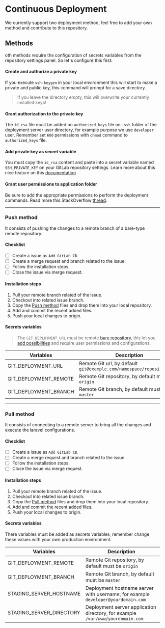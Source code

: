 # Continuous Deployment

We currently support two deployment method, feel free to add your own method and contribute to this repository.

## Methods

oth methods require the configuration of secrets variables from the repository settings panel. So let's configure this first:

#### Create and authorize a private key

If you execute `ssh-keygen` in your local environment this will start to make a private and public key, this command will prompt for a save directory. 

> If you leave the directory empty, this will overwrite your currently installed keys! 

#### Grant authorization to the private key

The `id_rsa` file must be added on `authorized_keys` file on `.ssh` folder of the deployment server user directory, for example purpose we use `developer` user. Remember set `600` permissions with `chmod` command to `authorized_keys` file. 

#### Add private key as secret variable

You must copy the `id_rsa` content and paste into a secret variable named `SSH_PRIVATE_KEY` on your GitLab repository settings. Learn more about this nice feature on this [documentation](https://docs.gitlab.com/ee/ci/variables/)

#### Grant user permissions to application folder

Be sure to add the appropriate permissions to perform the deployment commands. Read more this StackOverflow [thread](https://serverfault.com/questions/124800/how-to-setup-linux-permissions-for-the-www-folder).

<hr>

### Push method

It consists of pushing the changes to a remote branch of a bare-type remote repository.

#### Checklist

- [ ] Create a issue as `Add GitLab CD`.
- [ ] Create a merge request and branch related to the issue.
- [ ] Follow the installation steps.
- [ ] Close  the issue via merge request.

#### Installation steps

1.	Pull your remote branch related of the issue.
2.  Checkout into related issue branch.
2.  Copy the [Push method](../../scripts/continuous-deployment/push-method) files and drop them into your local repository.
3.	Add and commit the recent added files.
4.	Push your local changes to origin.

#### Secrets variables

> The `GIT_DEPLOYMENT_URL` must be remote [bare repository](http://www.saintsjd.com/2011/01/what-is-a-bare-git-repository/), this let you [add possibilities](https://www.digitalocean.com/community/tutorials/how-to-use-git-hooks-to-automate-development-and-deployment-tasks) and require user permissions and configurations. 

| Variables | Description |
| --- | --- |
| GIT_DEPLOYMENT_URL | Remote Git url, by default `git@example.com/namespace/repository.git` |
| GIT_DEPLOYMENT_REMOTE | Remote Git repository, by default must be `origin` |
| GIT_DEPLOYMENT_BRANCH | Remote Git branch, by default must be `master` |

<hr>

### Pull method

It consists of connecting to a remote server to bring all the changes and execute the laravel configurations.

#### Checklist

- [ ] Create a issue as `Add GitLab CD`.
- [ ] Create a merge request and branch related to the issue.
- [ ] Follow the installation steps.
- [ ] Close  the issue via merge request.

#### Installation steps

1.	Pull your remote branch related of the issue.
2.  Checkout into related issue branch.
2.  Copy the [Pull method](../../scripts/continuous-deployment/pull-method) files and drop them into your local repository.
3.	Add and commit the recent added files.
4.	Push your local changes to origin.

#### Secrets variables

There variables must be added as secrets variables, remember change these values with your own production environment. 

| Variables | Description |
| --- | --- |
| GIT_DEPLOYMENT_REMOTE | Remote Git repository, by default must be `origin`  |
| GIT_DEPLOYMENT_BRANCH | Remote Git branch, by default must be `master` |
| STAGING_SERVER_HOSTNAME | Deployment hostname server with username, for example `developer@yourdomain.com` |
| STAGING_SERVER_DIRECTORY | Deployment server application directory, for example `/var/www/yourdomain.com` |
